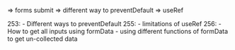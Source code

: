 => forms submit
=> different way to preventDefault
=> useRef

253:
    - Different ways to preventDefault
255:
    - limitations of useRef
256:
    - How to get all inputs using formData
    - using different functions of formData to get un-collected data